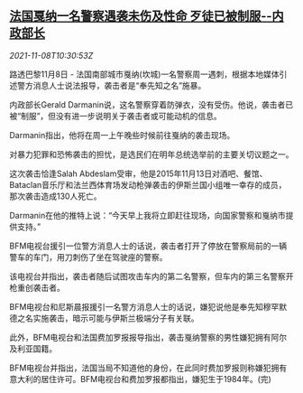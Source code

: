 <!--1636369262000-->
[法国戛纳一名警察遇袭未伤及性命 歹徒已被制服--内政部长](https://cn.reuters.com/article/france-police-attacked-1108-mon-idCNKBS2HT14W)
------

<div><i>2021-11-08T10:30:53Z</i></div><p>路透巴黎11月8日 - 法国南部城市戛纳(坎城)一名警察周一遇刺，根据本地媒体引述警方消息人士说法报导，袭击者是“奉先知之名”施暴。</p><p>内政部长Gerald Darmanin说，这名警察穿着防弹衣，没有受伤。他说，袭击者已被“制服”，但没有进一步说明关于袭击者或可能动机的信息。</p><p>Darmanin指出，他将在周一上午晚些时候前往戛纳的袭击现场。</p><p>对暴力犯罪和恐怖袭击的担忧，是选民们在明年总统选举前的主要关切议题之一。</p><p>这次袭击恰逢Salah Abdeslam受审，他是2015年11月13日对酒吧、餐馆、Bataclan音乐厅和法兰西体育场发动枪弹袭击的伊斯兰国小组唯一幸存的成员，那次袭击造成130人死亡。</p><p>Darmanin在他的推特上说：“今天早上我将立即赶往现场，向国家警察和戛纳市提供支持。”</p><p>BFM电视台援引一位警方消息人士的话说，袭击者打开了停放在警察局前的一辆警车的车门，用刀刺伤了坐在驾驶座的警察。</p><p>该电视台并指出，袭击者随后试图攻击车内的第二名警察，但车内的第三名警察开枪重创袭击者。</p><p>BFM电视台和尼斯晨报援引一名警方消息人士的话说，嫌犯说他是奉先知穆罕默德之名实施袭击，暗示可能与伊斯兰极端分子有关联。</p><p>此外，BFM电视台和法国费加罗报报导指出，袭击戛纳警察的男性嫌犯拥有阿尔及利亚国籍。</p><p>BFM电视台并指出，法国当局不知道他的身份，在此同时费加罗报则称嫌犯拥有意大利的居住许可。BFM电视台和费加罗报都指出，嫌犯生于1984年。(完)</p>
